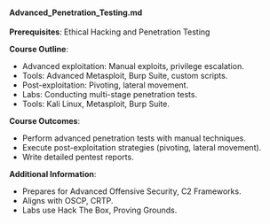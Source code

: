#### Advanced_Penetration_Testing.md
**Prerequisites**: Ethical Hacking and Penetration Testing

**Course Outline**:  
- Advanced exploitation: Manual exploits, privilege escalation.
- Tools: Advanced Metasploit, Burp Suite, custom scripts.  
- Post-exploitation: Pivoting, lateral movement.  
- Labs: Conducting multi-stage penetration tests.  
- Tools: Kali Linux, Metasploit, Burp Suite.  

**Course Outcomes**:  
- Perform advanced penetration tests with manual techniques.
- Execute post-exploitation strategies (pivoting, lateral movement).  
- Write detailed pentest reports.  

**Additional Information**:  
- Prepares for Advanced Offensive Security, C2 Frameworks.  
- Aligns with OSCP, CRTP.  
- Labs use Hack The Box, Proving Grounds.